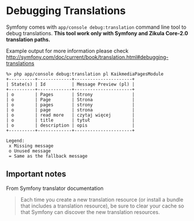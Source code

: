 Debugging Translations
======================

Symfony comes with `app/console debug:translation` command line tool to debug translations.
**This tool work only with Symfony and Zikula Core-2.0 translation paths.**

Example output for more information please check http://symfony.com/doc/current/book/translation.html#debugging-translations

	%> php app/console debug:translation pl KaikmediaPagesModule
	+----------+-------------+----------------------+
	| State(s) | Id          | Message Preview (pl) |
	+----------+-------------+----------------------+
	| o        | Pages       | Strony               |
	| o        | Page        | Strona               |
	| o        | pages       | strony               |
	| o        | page        | strona               |
	| o        | read more   | czytaj więcej        |
	| o        | title       | tytuł                |
	| o        | description | opis                 |
	+----------+-------------+----------------------+
	
	Legend:
	 x Missing message
	 o Unused message
	 = Same as the fallback message


## Important notes
From Symfony translator documentation
> Each time you create a new translation resource (or install a bundle that includes a translation resource), be sure to
clear your cache so that Symfony can discover the new translation resources.
